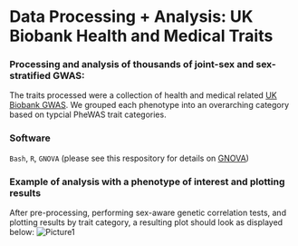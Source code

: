 # Data Processing + Analysis: UK Biobank Health and Medical Traits

### Processing and analysis of thousands of joint-sex and sex-stratified GWAS:
The traits processed were a collection of health and medical related [UK Biobank GWAS](https://docs.google.com/spreadsheets/d/1kvPoupSzsSFBNSztMzl04xMoSC3Kcx3CrjVf4yBmESU/edit?usp=sharing). 
We grouped each phenotype into an overarching category based on typcial PheWAS trait categories.

### Software
`Bash`, `R`, `GNOVA` (please see this respository for details on [GNOVA](https://github.com/qlu-lab/GNOVA-2.0))

### Example of analysis with a phenotype of interest and plotting results
After pre-processing, performing sex-aware genetic correlation tests, and plotting results by trait category, a resulting plot should look as displayed below:
![Picture1](https://github.com/jaclyn-eissman/Data-Processing-UKBB/assets/65563725/d46cbc17-8e67-4a44-88f3-4fd5263ee9bb)

